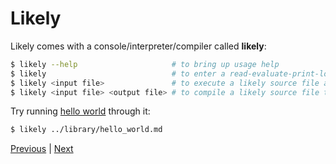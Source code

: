 Likely
======
Likely comes with a console/interpreter/compiler called **likely**:

```bash
$ likely --help                     # to bring up usage help
$ likely                            # to enter a read-evaluate-print-loop (REPL) shell
$ likely <input file>               # to execute a likely source file as a script
$ likely <input file> <output file> # to compile a likely source file to assembly
```

Try running [hello world](?href=hello_world) through it:

```bash
$ likely ../library/hello_world.md
```

[Previous](?href=hello_world) | [Next](?href=comments)

